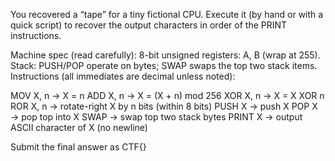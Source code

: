You recovered a “tape” for a tiny fictional CPU. Execute it (by hand or with a quick script) to recover the output characters in order of the PRINT instructions.

Machine spec (read carefully):
8-bit unsigned registers: A, B (wrap at 255).
Stack: PUSH/POP operate on bytes; SWAP swaps the top two stack items.
Instructions (all immediates are decimal unless noted):

MOV X, n → X = n
ADD X, n → X = (X + n) mod 256
XOR X, n → X = X XOR n
ROR X, n → rotate-right X by n bits (within 8 bits)
PUSH X → push X
POP X → pop top into X
SWAP → swap top two stack bytes
PRINT X → output ASCII character of X (no newline)

Submit the final answer as
CTF{<all printed characters concatenated>}
